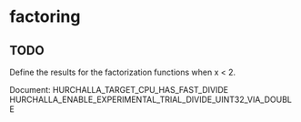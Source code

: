 # factoring

TODO
----
Define the results for the factorization functions when x < 2.

Document:
   HURCHALLA_TARGET_CPU_HAS_FAST_DIVIDE
   HURCHALLA_ENABLE_EXPERIMENTAL_TRIAL_DIVIDE_UINT32_VIA_DOUBLE

